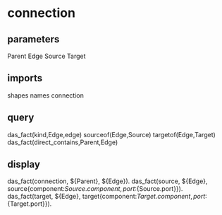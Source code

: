 # connection
## parameters
  Parent
  Edge
  Source
  Target
## imports
  shapes
  names
  connection
## query
  das_fact(kind,Edge,edge)
  sourceof(Edge,Source)
  targetof(Edge,Target)
  das_fact(direct_contains,Parent,Edge)
## display
das_fact(connection, ${Parent}, ${Edge}).
das_fact(source, ${Edge}, source{component:${Source.component},port:${Source.port}}).
das_fact(target, ${Edge}, target{component:${Target.component},port:${Target.port}}).

